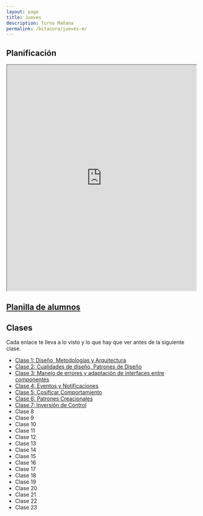 ```yaml
---
layout: page
title: Jueves
description: Turno Mañana
permalink: /bitacora/jueves-m/
---
```

## Planificación

<iframe src="https://docs.google.com/spreadsheets/d/e/2PACX-1vRpW7bMemgkdsO6fTFyLC1fpQz0d4S1ArREtaLmNXbrg_7AF3iZnqet3TNWygHe-tGfwh_PlGfcu6ye/pubhtml?gid=0&amp;single=true&amp;widget=true&amp;headers=false" style="width: 100%; height:600px"></iframe>

## [Planilla de alumnos](https://docs.google.com/spreadsheets/d/1Pv6WRazw1zMOwIM7NMf3cgZoSwJOLrlTZ1vvHIcLBu8/edit?usp=drive_web&ouid=105127262669791671578)

## Clases
Cada enlace te lleva a lo visto y lo que hay que ver antes de la siguiente clase.

- [Clase 1: Diseño, Metodologías y Arquitectura]({{site.baseurl}}/bitacora/jueves-m/clase-1)
- [Clase 2: Cualidades de diseño, Patrones de Diseño]({{site.baseurl}}/bitacora/jueves-m/clase-2)
- [Clase 3: Manejo de errores y adaptación de interfaces entre componentes]({{site.baseurl}}/bitacora/jueves-m/clase-3)
- [Clase 4: Eventos y Notificaciones]({{site.baseurl}}/bitacora/jueves-m/clase-4)
- [Clase 5: Cosificar Comportamiento]({{site.baseurl}}/bitacora/jueves-m/clase-5)
- [Clase 6: Patrones Creacionales]({{site.baseurl}}/bitacora/jueves-m/clase-6)
- [Clase 7: Inversión de Control]({{site.baseurl}}/bitacora/jueves-m/clase-7)
- Clase 8
- Clase 9
- Clase 10
- Clase 11
- Clase 12
- Clase 13
- Clase 14
- Clase 15
- Clase 16
- Clase 17
- Clase 18
- Clase 19
- Clase 20
- Clase 21
- Clase 22
- Clase 23
